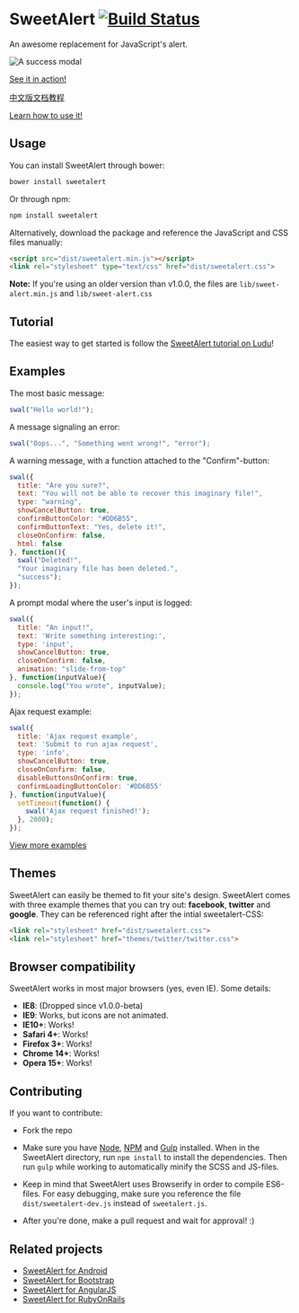 SweetAlert [![Build Status](https://travis-ci.org/t4t5/sweetalert.svg?branch=master)](https://travis-ci.org/t4t5/sweetalert)
==========

An awesome replacement for JavaScript's alert.

![A success modal](https://raw.github.com/t4t5/sweetalert/master/sweetalert.gif)

[See it in action!](http://t4t5.github.io/sweetalert)

[中文版文档教程](http://mishengqiang.com/sweetalert/)

[Learn how to use it!](https://www.ludu.co/lesson/how-to-use-sweetalert)


Usage
-----

You can install SweetAlert through bower:

```bash
bower install sweetalert
```

Or through npm:

```bash
npm install sweetalert
```

Alternatively, download the package and reference the JavaScript and CSS files manually:

```html
<script src="dist/sweetalert.min.js"></script>
<link rel="stylesheet" type="text/css" href="dist/sweetalert.css">
```
**Note:** If you're using an older version than v1.0.0, the files are `lib/sweet-alert.min.js` and `lib/sweet-alert.css`


Tutorial
--------

The easiest way to get started is follow the [SweetAlert tutorial on Ludu](https://www.ludu.co/lesson/how-to-use-sweetalert)!


Examples
--------

The most basic message:

```javascript
swal("Hello world!");
```

A message signaling an error:

```javascript
swal("Oops...", "Something went wrong!", "error");
```

A warning message, with a function attached to the "Confirm"-button:

```javascript
swal({
  title: "Are you sure?",
  text: "You will not be able to recover this imaginary file!",
  type: "warning",
  showCancelButton: true,
  confirmButtonColor: "#DD6B55",
  confirmButtonText: "Yes, delete it!",
  closeOnConfirm: false,
  html: false
}, function(){
  swal("Deleted!",
  "Your imaginary file has been deleted.",
  "success");
});
```

A prompt modal where the user's input is logged:

```javascript
swal({
  title: "An input!",
  text: 'Write something interesting:',
  type: 'input',
  showCancelButton: true,
  closeOnConfirm: false,
  animation: "slide-from-top"
}, function(inputValue){
  console.log("You wrote", inputValue);
});
```

Ajax request example:

```javascript
swal({
  title: 'Ajax request example',
  text: 'Submit to run ajax request',
  type: 'info',
  showCancelButton: true,
  closeOnConfirm: false,
  disableButtonsOnConfirm: true,
  confirmLoadingButtonColor: '#DD6B55'
}, function(inputValue){
  setTimeout(function() {
    swal('Ajax request finished!');
  }, 2000);
});
```

[View more examples](http://t4t5.github.io/sweetalert)


Themes
------

SweetAlert can easily be themed to fit your site's design. SweetAlert comes with three example themes that you can try out: **facebook**, **twitter** and **google**. They can be referenced right after the intial sweetalert-CSS:
```html
<link rel="stylesheet" href="dist/sweetalert.css">
<link rel="stylesheet" href="themes/twitter/twitter.css">
```


Browser compatibility
---------------------

SweetAlert works in most major browsers (yes, even IE). Some details:

- **IE8**: (Dropped since v1.0.0-beta)
- **IE9**: Works, but icons are not animated.
- **IE10+**: Works!
- **Safari 4+**: Works!
- **Firefox 3+**: Works!
- **Chrome 14+**: Works!
- **Opera 15+**: Works!


Contributing
------------

If you want to contribute:

- Fork the repo

- Make sure you have [Node](http://nodejs.org/), [NPM](https://www.npmjs.com/) and [Gulp](http://gulpjs.com/) installed. When in the SweetAlert directory, run `npm install` to install the dependencies. Then run `gulp` while working to automatically minify the SCSS and JS-files.

- Keep in mind that SweetAlert uses Browserify in order to compile ES6-files. For easy debugging, make sure you reference the file `dist/sweetalert-dev.js` instead of `sweetalert.js`.

- After you're done, make a pull request and wait for approval! :)


Related projects
----------------

* [SweetAlert for Android](https://github.com/pedant/sweet-alert-dialog)
* [SweetAlert for Bootstrap](https://github.com/lipis/bootstrap-sweetalert)
* [SweetAlert for AngularJS](https://github.com/oitozero/ngSweetAlert)
* [SweetAlert for RubyOnRails](https://github.com/sharshenov/sweetalert-rails)
